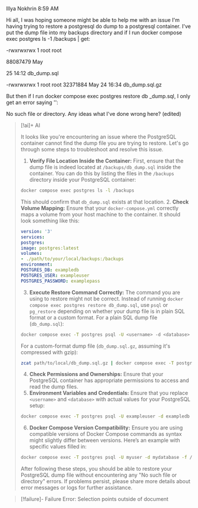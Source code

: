 

Illya Nokhrin 8:59 AM

Hi all, I was hoping someone might be able to help me with an issue I'm having trying to restore a postgresql do dump to a postgresql container. I've put the dump file into my backups directory and if I run docker compose exec postgres Is -1 /backups | get:

-rwxrwxrwx 1 root root

88087479 May

25 14:12 db_dump.sql

-rwxrwxrwx 1 root root 32371884 May 24 16:34 db_dump.sql.gz

But then if I run docker compose exec postgres restore db _dump.sql, I only get an error saying '':

No such file or directory. Any ideas what I've done wrong here? (edited)


> [!ai]+ AI
>
> It looks like you're encountering an issue where the PostgreSQL container cannot find the dump file you are trying to restore. Let's go through some steps to troubleshoot and resolve this issue.
> 1. **Verify File Location Inside the Container:**
> First, ensure that the dump file is indeed located at `/backups/db_dump.sql` inside the container. You can do this by listing the files in the `/backups` directory inside your PostgreSQL container:
> ```sh
> docker compose exec postgres ls -l /backups
> ```
> This should confirm that `db_dump.sql` exists at that location.
> 2. **Check Volume Mapping:**
> Ensure that your `docker-compose.yml` correctly maps a volume from your host machine to the container. It should look something like this:
> ```yaml
> version: '3'
> services:
> postgres:
> image: postgres:latest
> volumes:
> - ./path/to/your/local/backups:/backups
> environment:
> POSTGRES_DB: exampledb
> POSTGRES_USER: exampleuser
> POSTGRES_PASSWORD: examplepass
> ```
> 3. **Execute Restore Command Correctly:**
> The command you are using to restore might not be correct. Instead of running `docker compose exec postgres restore db_dump.sql`, use `psql` or `pg_restore` depending on whether your dump file is in plain SQL format or a custom format.
> For a plain SQL dump file (`db_dump.sql`):
> ```sh
> docker compose exec -T postgres psql -U <username> -d <database> -f /backups/db_dump.sql
> ```
> For a custom-format dump file (`db_dump.sql.gz`, assuming it's compressed with gzip):
> ```sh
> zcat path/to/local/db_dump.sql.gz | docker compose exec -T postgres pg_restore -U <username> -d <database>
> ```
> 4. **Check Permissions and Ownerships:**
> Ensure that your PostgreSQL container has appropriate permissions to access and read the dump files.
> 5. **Environment Variables and Credentials:**
> Ensure that you replace `<username>` and `<database>` with actual values for your PostgreSQL setup:
> ```sh
> docker compose exec -T postgres psql -U exampleuser -d exampledb -f /backups/db_dump.sql
> ```
> 6. **Docker Compose Version Compatibility:**
> Ensure you are using compatible versions of Docker Compose commands as syntax might slightly differ between versions.
> Here’s an example with specific values filled in:
> ```sh
> docker compose exec -T postgres psql -U myuser -d mydatabase -f /backups/db_dump.sql
> ```
> After following these steps, you should be able to restore your PostgreSQL dump file without encountering any "No such file or directory" errors. If problems persist, please share more details about error messages or logs for further assistance.


> [!failure]- Failure 
>   Error: Selection points outside of document
>  
